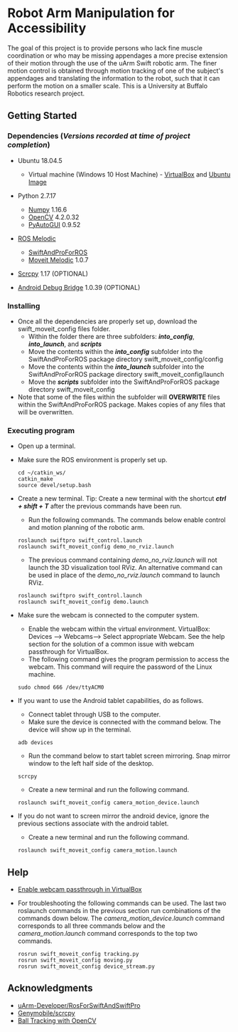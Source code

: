 # Robot Arm Manipulation for Accessibility
The goal of this project is to provide persons who lack fine muscle coordination or who may be missing appendages a more precise extension of their motion through the use of the uArm Swift robotic arm. The finer motion control is obtained through motion tracking of one of the subject's appendages and translating the information to the robot, such that it can perform the motion on a smaller scale. This is a University at Buffalo Robotics research project.

## Getting Started

### Dependencies (*Versions recorded at time of project completion*)

* Ubuntu 18.04.5
  * Virtual machine (Windows 10 Host Machine) - [VirtualBox](https://www.virtualbox.org/wiki/Downloads) and [Ubuntu Image](https://www.linuxvmimages.com/images/ubuntu-1804/)

* Python 2.7.17
  * [Numpy](https://devdocs.io/numpy~1.16/) 1.16.6
  * [OpenCV](https://docs.opencv.org/4.2.0/) 4.2.0.32
  * [PyAutoGUI](https://pyautogui.readthedocs.io/en/latest/) 0.9.52
 
* [ROS Melodic](http://wiki.ros.org/melodic/Installation/Ubuntu )
  * [SwiftAndProForROS](https://github.com/uArm-Developer/RosForSwiftAndSwiftPro)
  * [Moveit Melodic](http://docs.ros.org/en/melodic/api/moveit_tutorials/html/doc/getting_started/getting_started.html) 1.0.7
  
* [Scrcpy](https://github.com/Genymobile/scrcpy) 1.17  (OPTIONAL)

* [Android Debug Bridge](https://developer.android.com/studio/command-line/adb) 1.0.39  (OPTIONAL)

### Installing

* Once all the dependencies are properly set up, download the swift_moveit_config files folder.
  * Within the folder there are three subfolders: ***into_config***, ***into_launch***, and ***scripts***
  * Move the contents within the ***into_config*** subfolder into the SwiftAndProForROS package directory swift_moveit_config/config
  * Move the contents within the ***into_launch*** subfolder into the SwiftAndProForROS package directory swift_moveit_config/launch
  * Move the ***scripts*** subfolder into the SwiftAndProForROS package directory swift_moveit_config
* Note that some of the files within the subfolder will **OVERWRITE** files within the SwiftAndProForROS package. Makes copies of any files that will be overwritten.

### Executing program

* Open up a terminal.
* Make sure the ROS environment is properly set up.
  ```
  cd ~/catkin_ws/
  catkin_make
  source devel/setup.bash
  ```

* Create a new terminal. Tip: Create a new terminal with the shortcut ***ctrl + shift + T*** after the previous commands have been run.
  * Run the following commands. The commands below enable control and motion planning of the robotic arm.
  ```
  roslaunch swiftpro swift_control.launch
  roslaunch swift_moveit_config demo_no_rviz.launch
  ```
  * The previous command containing *demo_no_rviz.launch* will not launch the 3D visualization tool RViz. An alternative command can be used in place of the *demo_no_rviz.launch* command to launch RViz. 
  ```
  roslaunch swiftpro swift_control.launch
  roslaunch swift_moveit_config demo.launch
  ```

* Make sure the webcam is connected to the computer system. 
  * Enable the webcam within the virtual environment. VirtualBox: Devices --> Webcams--> Select appropriate Webcam. See the help section for the solution of a common issue with webcam passthrough for VirtualBox.
  * The following command gives the program permission to access the webcam. This command will require the password of the Linux machine.
  ```
  sudo chmod 666 /dev/ttyACM0
  ```

* If you want to use the Android tablet capabilities, do as follows. 
  * Connect tablet through USB to the computer. 
  * Make sure the device is connected with the command below. The device will show up in the terminal.
  ```
  adb devices
  ```
  * Run the command below to start tablet screen mirroring. Snap mirror window to the left half side of the desktop.
  ```
  scrcpy
  ```
  * Create a new terminal and run the following command.
  ```
  roslaunch swift_moveit_config camera_motion_device.launch
  ```

* If you do not want to screen mirror the android device, ignore the previous sections associate with the android tablet. 
  * Create a new terminal and run the following command.
  ```
  roslaunch swift_moveit_config camera_motion.launch
  ```

## Help

* [Enable webcam passthrough in VirtualBox](https://scribles.net/using-webcam-in-virtualbox-guest-os-on-windows-host/)

* For troubleshooting the following commands can be used. The last two roslaunch commands in the previous section run combinations of the commands down below. The *camera_motion_device.launch* command corresponds to all three commands below and the *camera_motion.launch* command corresponds to the top two commands.
  ```
  rosrun swift_moveit_config tracking.py
  rosrun swift_moveit_config moving.py
  rosrun swift_moveit_config device_stream.py
  ```
  
## Acknowledgments

* [uArm-Developer/RosForSwiftAndSwiftPro](https://github.com/uArm-Developer/RosForSwiftAndSwiftPro)
* [Genymobile/scrcpy](https://github.com/Genymobile/scrcpy)
* [Ball Tracking with OpenCV](https://www.pyimagesearch.com/2015/09/14/ball-tracking-with-opencv/)
